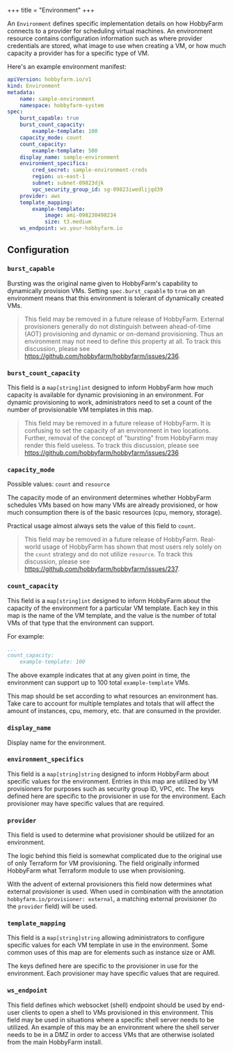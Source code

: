 +++
title = "Environment"
+++

An `Environment` defines specific implementation details on how HobbyFarm connects to a provider for scheduling virtual machines. An environment resource contains configuration information such as where provider credentials are stored, what image to use when creating a VM, or how much capacity a provider has for a specific type of VM. 

Here's an example environment manifest:

```yaml
apiVersion: hobbyfarm.io/v1
kind: Environment
metadata:
    name: sample-environment
    namespace: hobbyfarm-system
spec:
    burst_capable: true
    burst_count_capacity: 
        example-template: 100
    capacity_mode: count
    count_capacity:
        example-template: 500
    display_name: sample-environment
    environment_specifics:
        cred_secret: sample-environment-creds
        region: us-east-1
        subnet: subnet-09823djk
        vpc_security_group_id: sg-09823iwedlijqd39
    provider: aws
    template_mapping:
        example-template:
            image: ami-098230498234
            size: t3.medium
    ws_endpoint: ws.your-hobbyfarm.io
```

## Configuration

### `burst_capable`

Bursting was the original name given to HobbyFarm's capability to dynamically provision VMs. Setting `spec.burst_capable` to `true` on an environment means that this environment is tolerant of dynamically created VMs. 

> This field may be removed in a future release of HobbyFarm. External provisioners generally do not distinguish between ahead-of-time (AOT) provisioning and dynamic or on-demand provisioning. Thus an environment may not need to define this property at all. To track this discussion, please see https://github.com/hobbyfarm/hobbyfarm/issues/236.

### `burst_count_capacity`

This field is a `map[string]int` designed to inform HobbyFarm how much capacity is available for dynamic provisioning in an environment. For dynamic provisioning to work, administrators need to set a count of the number of provisionable VM templates in this map. 

> This field may be removed in a future release of HobbyFarm. It is confusing to set the capacity of an environment in two locations. Further, removal of the concept of "bursting" from HobbyFarm may render this field useless. To track this discussion, please see https://github.com/hobbyfarm/hobbyfarm/issues/236

### `capacity_mode`

Possible values: `count` and `resource`

The capacity mode of an environment determines whether HobbyFarm schedules VMs based on how many VMs are already provisioned, or how much consumption there is of the basic resources (cpu, memory, storage). 

Practical usage almost always sets the value of this field to `count`. 

> This field may be removed in a future release of HobbyFarm. Real-world usage of HobbyFarm has shown that most users rely solely on the `count` strategy and do not utilize `resource`. To track this discussion, please see https://github.com/hobbyfarm/hobbyfarm/issues/237.

### `count_capacity`

This field is a `map[string]int` designed to inform HobbyFarm about the capacity of the environment for a particular VM template. Each key in this map is the name of the VM template, and the value is the number of total VMs of that type that the environment can support. 

For example:
```yaml
...
count_capacity:
    example-template: 100
```

The above example indicates that at any given point in time, the environment can support up to 100 total `example-template` VMs.

This map should be set according to what resources an environment has. Take care to account for multiple templates and totals that will affect the amount of instances, cpu, memory, etc. that are consumed in the provider. 

### `display_name`

Display name for the environment.

### `environment_specifics`

This field is a `map[string]string` designed to inform HobbyFarm about specific values for the environment. Entries in this map are utilized by VM provisioners for purposes such as security group ID, VPC, etc. The keys defined here are specific to the provisioner in use for the environment. Each provisioner may have specific values that are required.

### `provider`

This field is used to determine what provisioner should be utilized for an environment. 

The logic behind this field is somewhat complicated due to the original use of only Terraform for VM provisioning. The field originally informed HobbyFarm what Terraform module to use when provisioning. 

With the advent of external provisioners this field now determines what external provisioner is used. When used in combination with the annotation `hobbyfarm.io/provisioner: external`, a matching external provisioner (to the `provider` field) will be used. 

### `template_mapping`

This field is a `map[string]string` allowing administrators to configure specific values for each VM template in use in the environment. Some common uses of this map are for elements such as instance size or AMI. 

The keys defined here are specific to the provisioner in use for the environment. Each provisioner may have specific values that are required. 

### `ws_endpoint`

This field defines which websocket (shell) endpoint should be used by end-user clients to open a shell to VMs provisioned in this environment. This field may be used in situations where a specific shell server needs to be utilized. An example of this may be an environment where the shell server needs to be in a DMZ in order to access VMs that are otherwise isolated from the main HobbyFarm install. 